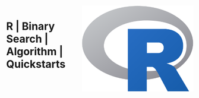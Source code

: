 <img src="../../assets/r-logo.svg" alt="R lang" style="width: 300px;" align="right">

# R | Binary Search | Algorithm | Quickstarts
